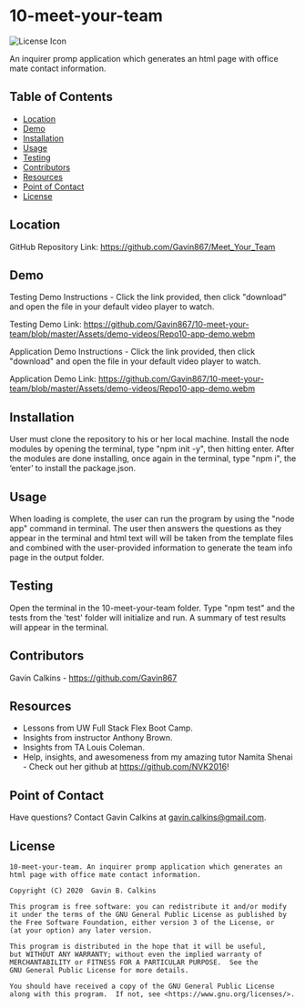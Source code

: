 # 10-meet-your-team

![License Icon](https://img.shields.io/badge/license-GPL3.0-informational.svg)

An inquirer promp application which generates an html page with office mate contact information.

## Table of Contents

- [Location](#location)
- [Demo](#demo)
- [Installation](#installation)
- [Usage](#usage)
- [Testing](#testing)
- [Contributors](#contributors)
- [Resources](#resources)
- [Point of Contact](#point-of-contact)
- [License](#license)

## Location

GitHub Repository Link: https://github.com/Gavin867/Meet_Your_Team

## Demo

Testing Demo Instructions - Click the link provided, then click "download" and open the file in your default video player to watch. 

Testing Demo Link: https://github.com/Gavin867/10-meet-your-team/blob/master/Assets/demo-videos/Repo10-app-demo.webm

Application Demo Instructions - Click the link provided, then click "download" and open the file in your default video player to watch. 

Application Demo Link: https://github.com/Gavin867/10-meet-your-team/blob/master/Assets/demo-videos/Repo10-app-demo.webm

## Installation

User must clone the repository to his or her local machine. Install the node modules by opening the terminal, type "npm init -y", then hitting enter. After the modules are done installing, once again in the terminal, type "npm i", the ‘enter’ to install the package.json.

## Usage

When loading is complete, the user can run the program by using the "node app" command in terminal. The user then answers the questions as they appear in the terminal and html text will will be taken from the template files and combined with the user-provided information to generate the team info page in the output folder.

## Testing

Open the terminal in the 10-meet-your-team folder. Type "npm test" and the tests from the 'test' folder will initialize and run. A summary of test results will appear in the terminal.

## Contributors

Gavin Calkins - https://github.com/Gavin867

## Resources

- Lessons from UW Full Stack Flex Boot Camp.
- Insights from instructor Anthony Brown.
- Insights from TA Louis Coleman.
- Help, insights, and awesomeness from my amazing tutor Namita Shenai - Check out her github at https://github.com/NVK2016!

## Point of Contact

Have questions? Contact Gavin Calkins at gavin.calkins@gmail.com.

## License

    10-meet-your-team. An inquirer promp application which generates an html page with office mate contact information.

    Copyright (C) 2020  Gavin B. Calkins

    This program is free software: you can redistribute it and/or modify
    it under the terms of the GNU General Public License as published by
    the Free Software Foundation, either version 3 of the License, or
    (at your option) any later version.

    This program is distributed in the hope that it will be useful,
    but WITHOUT ANY WARRANTY; without even the implied warranty of
    MERCHANTABILITY or FITNESS FOR A PARTICULAR PURPOSE.  See the
    GNU General Public License for more details.

    You should have received a copy of the GNU General Public License
    along with this program.  If not, see <https://www.gnu.org/licenses/>.